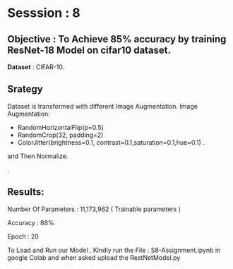 # Sesssion : 8

## Objective : To Achieve 85% accuracy by training ResNet-18 Model on cifar10 dataset.

**Dataset** : CIFAR-10.

## Srategy 
Dataset is transformed with different Image Augmentation. Image Augmentation:

   - RandomHorizontalFlip(p=0.5)
   - RandomCrop(32, padding=2)
   - ColorJitter(brightness=0.1, contrast=0.1,saturation=0.1,hue=0.1) .

and Then Normalize.

 .

## Results:

Number Of Parameters : 11,173,962 ( Trainable parameters )

Accuracy : 88%

Epoch : 20



To Load and Run our Model . Kindly run the File : S8-Assignment.ipynb in google Colab and when asked upload the RestNetModel.py
